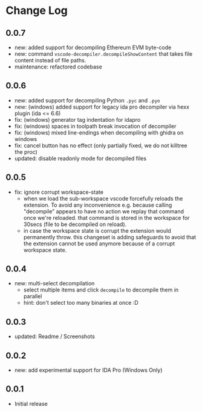 # Change Log

## 0.0.7
- new: added support for decompiling Ethereum EVM byte-code
- new: command `vscode-decompiler.decompileShowContent` that takes file content instead of file paths.
- maintenance: refactored codebase

## 0.0.6
- new: added support for decompiling Python `.pyc` and `.pyo`
- new: (windows) added support for legacy ida pro decompiler via hexx plugin (ida <= 6.6)
- fix: (windows) generator tag indentation for idapro
- fix: (windows) spaces in toolpath break invocation of decompiler
- fix: (windows) mixed line-endings when decompiling with ghidra on windows
- fix: cancel button has no effect (only partially fixed, we do not killtree the proc)
- updated: disable readonly mode for decompiled files


## 0.0.5
- fix: ignore corrupt workspace-state
  - when we load the sub-workspace vscode forcefully reloads the extension. To avoid any inconvenience e.g. because calling "decompile" appears to have no action we replay that command once we're reloaded. that command is stored in the workspace for 30secs (file to be decompiled on reload).
  - in case the workspace state is corrupt the extension would permanently throw. this changeset is adding safeguards to avoid that the extension cannot be used anymore because of a corrupt workspace state.

## 0.0.4
- new: multi-select decompilation
  - select multiple items and click `decompile` to decompile them in parallel
  - hint: don't select too many binaries at once :D

## 0.0.3
- updated: Readme / Screenshots

## 0.0.2
- new: add experimental support for IDA Pro (Windows Only)

## 0.0.1
- Initial release
